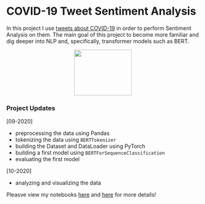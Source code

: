# COVID-19 Tweet Sentiment Analysis

In this project I use [tweets about COVID-19](https://www.kaggle.com/datatattle/covid-19-nlp-text-classification) in order to perform Sentiment Analysis on them. The main goal of this project to become more familiar and dig deeper into NLP and, specifically, transformer models such as BERT.

<p align="center">
  <img width="150" height="120" src="https://cdn.pixabay.com/photo/2014/04/03/11/53/twitter-312464_960_720.png">
</p>

### Project Updates

[09-2020]
- preprocessing the data using Pandas
- tokenizing the data using `BERTTokenizer`
- building the Dataset and DataLoader using PyTorch
- building a first model using `BERTForSequenceClassification`
- evaluating the first model

[10-2020]
- analyzing and visualizing the data

Pleasve view my notebooks [here](https://github.com/HeleneFabia/covid-19-tweet-sentiment-analysis/blob/master/covid-19-tweet-sa.ipynb) and [here](https://github.com/HeleneFabia/covid-19-tweet-sentiment-analysis/blob/master/covid-19-tweet-eda.ipynb) for more details!

